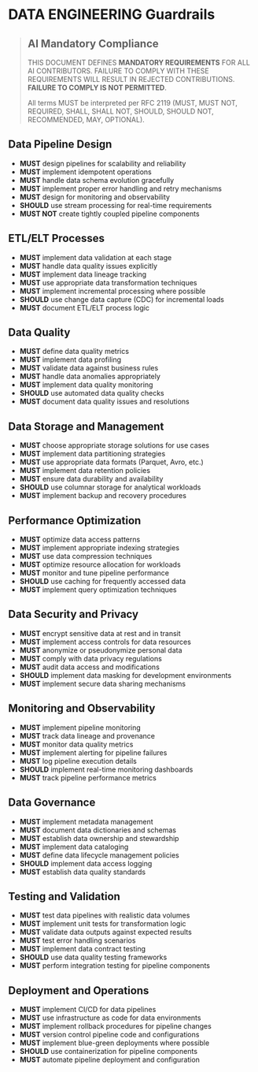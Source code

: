 # DATA ENGINEERING Guardrails

> ## AI Mandatory Compliance
>
> THIS DOCUMENT DEFINES **MANDATORY REQUIREMENTS** FOR ALL AI CONTRIBUTORS. FAILURE TO COMPLY WITH THESE REQUIREMENTS WILL RESULT IN REJECTED CONTRIBUTIONS. **FAILURE TO COMPLY IS NOT PERMITTED**.
> 
> All terms MUST be interpreted per RFC 2119 (MUST, MUST NOT, REQUIRED, SHALL, SHALL NOT, SHOULD, SHOULD NOT, RECOMMENDED, MAY, OPTIONAL).

## Data Pipeline Design

- **MUST** design pipelines for scalability and reliability
- **MUST** implement idempotent operations
- **MUST** handle data schema evolution gracefully
- **MUST** implement proper error handling and retry mechanisms
- **MUST** design for monitoring and observability
- **SHOULD** use stream processing for real-time requirements
- **MUST NOT** create tightly coupled pipeline components

## ETL/ELT Processes

- **MUST** implement data validation at each stage
- **MUST** handle data quality issues explicitly
- **MUST** implement data lineage tracking
- **MUST** use appropriate data transformation techniques
- **MUST** implement incremental processing where possible
- **SHOULD** use change data capture (CDC) for incremental loads
- **MUST** document ETL/ELT process logic

## Data Quality

- **MUST** define data quality metrics
- **MUST** implement data profiling
- **MUST** validate data against business rules
- **MUST** handle data anomalies appropriately
- **MUST** implement data quality monitoring
- **SHOULD** use automated data quality checks
- **MUST** document data quality issues and resolutions

## Data Storage and Management

- **MUST** choose appropriate storage solutions for use cases
- **MUST** implement data partitioning strategies
- **MUST** use appropriate data formats (Parquet, Avro, etc.)
- **MUST** implement data retention policies
- **MUST** ensure data durability and availability
- **SHOULD** use columnar storage for analytical workloads
- **MUST** implement backup and recovery procedures

## Performance Optimization

- **MUST** optimize data access patterns
- **MUST** implement appropriate indexing strategies
- **MUST** use data compression techniques
- **MUST** optimize resource allocation for workloads
- **MUST** monitor and tune pipeline performance
- **SHOULD** use caching for frequently accessed data
- **MUST** implement query optimization techniques

## Data Security and Privacy

- **MUST** encrypt sensitive data at rest and in transit
- **MUST** implement access controls for data resources
- **MUST** anonymize or pseudonymize personal data
- **MUST** comply with data privacy regulations
- **MUST** audit data access and modifications
- **SHOULD** implement data masking for development environments
- **MUST** implement secure data sharing mechanisms

## Monitoring and Observability

- **MUST** implement pipeline monitoring
- **MUST** track data lineage and provenance
- **MUST** monitor data quality metrics
- **MUST** implement alerting for pipeline failures
- **MUST** log pipeline execution details
- **SHOULD** implement real-time monitoring dashboards
- **MUST** track pipeline performance metrics

## Data Governance

- **MUST** implement metadata management
- **MUST** document data dictionaries and schemas
- **MUST** establish data ownership and stewardship
- **MUST** implement data cataloging
- **MUST** define data lifecycle management policies
- **SHOULD** implement data access logging
- **MUST** establish data quality standards

## Testing and Validation

- **MUST** test data pipelines with realistic data volumes
- **MUST** implement unit tests for transformation logic
- **MUST** validate data outputs against expected results
- **MUST** test error handling scenarios
- **MUST** implement data contract testing
- **SHOULD** use data quality testing frameworks
- **MUST** perform integration testing for pipeline components

## Deployment and Operations

- **MUST** implement CI/CD for data pipelines
- **MUST** use infrastructure as code for data environments
- **MUST** implement rollback procedures for pipeline changes
- **MUST** version control pipeline code and configurations
- **MUST** implement blue-green deployments where possible
- **SHOULD** use containerization for pipeline components
- **MUST** automate pipeline deployment and configuration